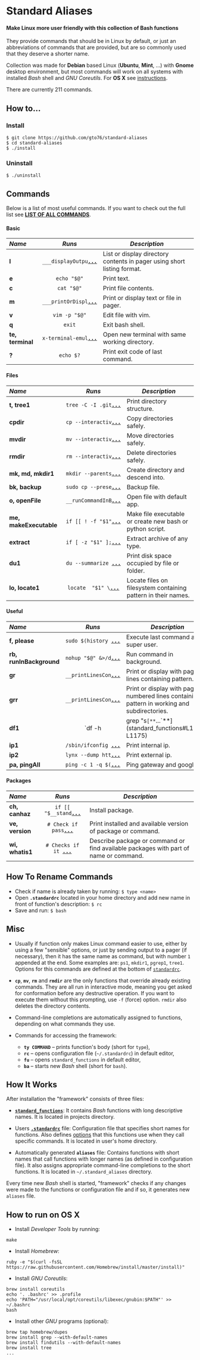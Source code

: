 Standard Aliases
================

#### Make Linux more user friendly with this collection of **Bash functions**

They provide commands that should be in Linux by default, or just an abbreviations of commands that are provided, but are so commonly used that they deserve a shorter name.

Collection was made for **Debian** based Linux (**Ubuntu**, **Mint**, ...) with **Gnome** desktop environment, but most commands will work on all systems with installed _Bash_ shell and _GNU Coreutils_. For **OS X** see [instructions](README.md#how-to-run-on-os-x).

There are currently 211 commands.

How to…
-------
### Install
```
$ git clone https://github.com/gto76/standard-aliases
$ cd standard-aliases
$ ./install
```
### Uninstall
```
$ ./uninstall
```

Commands
--------

Below is a list of most useful commands. If you want to check out the full list see [**LIST OF ALL COMMANDS**](doc/FUNCTION_DESCRIPTIONS.md).

####  Basic 

 _Name_        | _Runs_   | _Description_  
:------------- |:--------:| ----------------
**l** | `___displayOutpu`[**`...`**](standard_functions#L194-L197) | List or display directory contents in pager using short listing format.
**e** | `echo "$@"` | Print text.
**c** | `cat "$@"` | Print file contents.
**m** | `___printOrDispl`[**`...`**](standard_functions#L92-L94) | Print or display text or file in pager.
**v** | `vim -p "$@"` | Edit file with vim.
**q** | `exit` | Exit bash shell.
**te, terminal** | `x-terminal-emul`[**`...`**](standard_functions#L590-L592) | Open new terminal with same working directory.
**?** | `echo $?` | Print exit code of last command.

####  Files 

 _Name_        | _Runs_   | _Description_  
:------------- |:--------:| ----------------
**t, tree1** | `tree -C -I .git`[**`...`**](standard_functions#L304-L306) | Print directory structure.
**cpdir** | `cp --interactiv`[**`...`**](standard_functions#L394-L396) | Copy directories safely.
**mvdir** | `mv --interactiv`[**`...`**](standard_functions#L400-L402) | Move directories safely.
**rmdir** | `rm --interactiv`[**`...`**](standard_functions#L407-L409) | Delete directories safely.
**mk, md, mkdir1** | `mkdir --parents`[**`...`**](standard_functions#L413-L416) | Create directory and descend into.
**bk, backup** | `sudo cp --prese`[**`...`**](standard_functions#L420-L422) | Backup file.
**o, openFile** | `__runCommandInB`[**`...`**](standard_functions#L585-L587) | Open file with default app.
**me, makeExecutable** | `if [[ ! -f "$1"`[**`...`**](standard_functions#L634-L667) | Make file executable or create new bash or python script.
**extract** | `if [ -z "$1" ];`[**`...`**](standard_functions#L1111-L1144) | Extract archive of any type.
**du1** | `du --summarize `[**`...`**](standard_functions#L1179-L1181) | Print disk space occupied by file or folder.
**lo, locate1** | `locate  "$1" \`[**`...`**](standard_functions#L1087-L1091) | Locate files on filesystem containing pattern in their names.

####  Useful  

 _Name_        | _Runs_   | _Description_  
:------------- |:--------:| ----------------
**f, please** | `sudo $(history `[**`...`**](standard_functions#L757-L759) | Execute last command as super user.
**rb, runInBackground** | `nohup "$@" &>/d`[**`...`**](standard_functions#L474-L476) | Run command in background.
**gr** | `__printLinesCon`[**`...`**](standard_functions#L1069-L1072) | Print or display with pager lines containing pattern.
**grr** | `__printLinesCon`[**`...`**](standard_functions#L1076-L1082) | Print or display with pager numbered lines containing pattern in working and subdirectories.
**df1** | `df -h | grep "s`[**`...`**](standard_functions#L1173-L1175) | Print available disk space in simplified form.
**ip1** | `/sbin/ifconfig `[**`...`**](standard_functions#L1723-L1730) | Print internal ip.
**ip2** | `lynx --dump htt`[**`...`**](standard_functions#L1733-L1735) | Print external ip.
**pa, pingAll** | `ping -c 1 -q $(`[**`...`**](standard_functions#L1751-L1755) | Ping gateway and google.

####  Packages 

 _Name_        | _Runs_   | _Description_  
:------------- |:--------:| ----------------
**ch, canhaz** | `if [[ "$__stand`[**`...`**](standard_functions#L1331-L1337) | Install package.
**ve, version** | `# Check if pass`[**`...`**](standard_functions#L1426-L1443) | Print installed and available version of package or command.
**wi, whatis1** | `# Checks if it `[**`...`**](standard_functions#L1554-L1578) | Describe package or command or find available packages with part of name or command.

How To Rename Commands
----------------------
* Check if name is already taken by running: `$ type <name>`
* Open **`.standardrc`** located in your home directory and add new name in front of function's description: `$ rc`
* Save and run: `$ bash`

Misc
----
* Usually if function only makes Linux command easier to use, either by using a few "sensible" options, or just by sending output to a pager (if necessary), then it has the same name as command, but with number `1` appended at the end. Some examples are: `ps1`, `mkdir1`, `pgrep1`, `tree1`. Options for this commands are defined at the bottom of [`standardrc`](standard_rc#L328-L358).

* **`cp`**, **`mv`**, **`rm`** and **`rmdir`** are the only functions that override already existing commands. They are all run in interactive mode, meaning you get asked for conformation before any destructive operation. If you want to execute them without this prompting, use `-f` (force) option. `rmdir` also deletes the directory contents.

* Command-line completions are automatically assigned to functions, depending on what commands they use.

* Commands for accessing the framework:
  * **`ty COMMAND`** – prints function's body (short for `type`),
  * **`rc`** – opens configuration file (`~/.standardrc`) in default editor,
  * **`fu`** – opens `standard_functions` in default editor,
  * **`ba`** – starts new _Bash_ shell (short for `bash`).

How It Works
------------
After installation the "framework" consists of three files:

* [**`standard_functions`**](standard_functions): It contains _Bash_ functions with long descriptive names. It is located in projects directory.

* Users [**`.standardrc`**](standard_rc) file: Configuration file that specifies short names for functions.  Also defines [options](standard_rc#L328-L358) that this functions use when they call specific commands. It is located in user's home directory.

* Automatically generated **`aliases`** file: Contains functions with short names that call functions with longer names (as defined in configuration file). It also assigns appropriate command-line completions to the short functions. It is located in `~/.standard_aliases` directory.

Every time new _Bash_ shell is started, "framework" checks if any changes were made to the functions or configuration file and if so, it generates new `aliases` file.

How to run on OS X
------------------
* Install _Developer Tools_ by running:
```
make
```

* Install _Homebrew_:
```
ruby -e "$(curl -fsSL https://raw.githubusercontent.com/Homebrew/install/master/install)"
```

* Install _GNU Coreutils_:
```
brew install coreutils
echo '. .bashrc' >> .profile
echo 'PATH="/usr/local/opt/coreutils/libexec/gnubin:$PATH"' >> ~/.bashrc
bash
```

* Install other _GNU_ programs (optional):
```
brew tap homebrew/dupes
brew install grep --with-default-names
brew install findutils --with-default-names
brew install tree
...
```




















